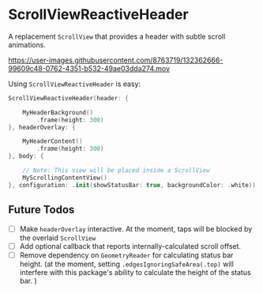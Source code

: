 # ScrollViewReactiveHeader

A replacement `ScrollView` that provides a header with subtle scroll animations. 

https://user-images.githubusercontent.com/8763719/132362666-99609c48-0762-4351-b532-49ae03dda274.mov

Using `ScrollViewReactiveHeader` is easy:

```swift
ScrollViewReactiveHeader(header: {

    MyHeaderBackground()
        .frame(height: 300)
}, headerOverlay: {

    MyHeaderContent()
        .frame(height: 300)
}, body: {

    // Note: This view will be placed inside a ScrollView
    MyScrollingContentView()
}, configuration: .init(showStatusBar: true, backgroundColor: .white))
```

## Future Todos

- [ ] Make `headerOverlay` interactive. At the moment, taps will be blocked by the overlaid `ScrollView`
- [ ] Add optional callback that reports internally-calculated scroll offset. 
- [ ] Remove dependency on `GeometryReader` for calculating status bar height. (at the moment, setting `.edgesIgnoringSafeArea(.top)` will interfere with this package's ability to calculate the height of the status bar. )
